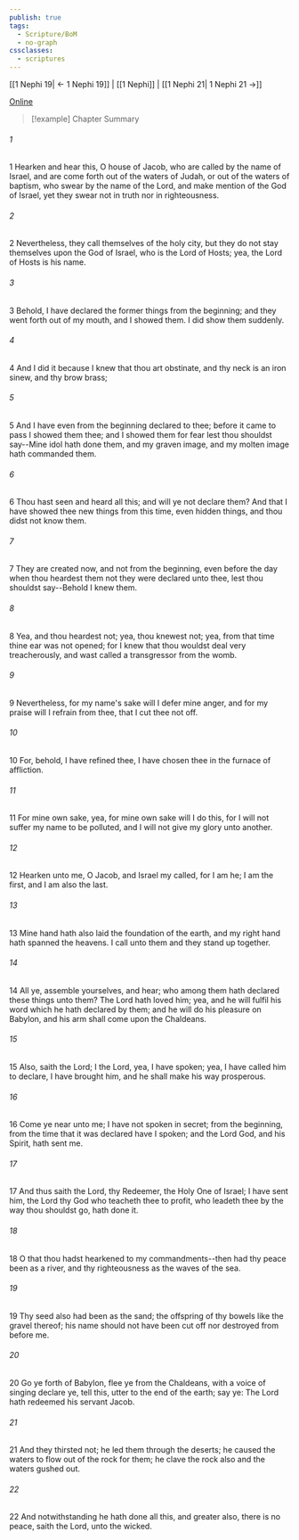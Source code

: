 ```yaml
---
publish: true
tags:
  - Scripture/BoM
  - no-graph
cssclasses:
  - scriptures
---
```

[[1 Nephi 19| ← 1 Nephi 19]] | [[1 Nephi]] | [[1 Nephi 21| 1 Nephi 21 →]]

[Online](https://churchofjesuschrist.org/study/scriptures/bofm/1-ne/20?lang=eng)

>[!example] Chapter Summary
>
###### 1
1 Hearken and hear this, O house of Jacob, who are called by the name of Israel, and are come forth out of the waters of Judah, or out of the waters of baptism, who swear by the name of the Lord, and make mention of the God of Israel, yet they swear not in truth nor in righteousness.
###### 2
2 Nevertheless, they call themselves of the holy city, but they do not stay themselves upon the God of Israel, who is the Lord of Hosts; yea, the Lord of Hosts is his name.
###### 3
3 Behold, I have declared the former things from the beginning; and they went forth out of my mouth, and I showed them. I did show them suddenly.
###### 4
4 And I did it because I knew that thou art obstinate, and thy neck is an iron sinew, and thy brow brass;
###### 5
5 And I have even from the beginning declared to thee; before it came to pass I showed them thee; and I showed them for fear lest thou shouldst say--Mine idol hath done them, and my graven image, and my molten image hath commanded them.
###### 6
6 Thou hast seen and heard all this; and will ye not declare them? And that I have showed thee new things from this time, even hidden things, and thou didst not know them.
###### 7
7 They are created now, and not from the beginning, even before the day when thou heardest them not they were declared unto thee, lest thou shouldst say--Behold I knew them.
###### 8
8 Yea, and thou heardest not; yea, thou knewest not; yea, from that time thine ear was not opened; for I knew that thou wouldst deal very treacherously, and wast called a transgressor from the womb.
###### 9
9 Nevertheless, for my name's sake will I defer mine anger, and for my praise will I refrain from thee, that I cut thee not off.
###### 10
10 For, behold, I have refined thee, I have chosen thee in the furnace of affliction.
###### 11
11 For mine own sake, yea, for mine own sake will I do this, for I will not suffer my name to be polluted, and I will not give my glory unto another.
###### 12
12 Hearken unto me, O Jacob, and Israel my called, for I am he; I am the first, and I am also the last.
###### 13
13 Mine hand hath also laid the foundation of the earth, and my right hand hath spanned the heavens. I call unto them and they stand up together.
###### 14
14 All ye, assemble yourselves, and hear; who among them hath declared these things unto them? The Lord hath loved him; yea, and he will fulfil his word which he hath declared by them; and he will do his pleasure on Babylon, and his arm shall come upon the Chaldeans.
###### 15
15 Also, saith the Lord; I the Lord, yea, I have spoken; yea, I have called him to declare, I have brought him, and he shall make his way prosperous.
###### 16
16 Come ye near unto me; I have not spoken in secret; from the beginning, from the time that it was declared have I spoken; and the Lord God, and his Spirit, hath sent me.
###### 17
17 And thus saith the Lord, thy Redeemer, the Holy One of Israel; I have sent him, the Lord thy God who teacheth thee to profit, who leadeth thee by the way thou shouldst go, hath done it.
###### 18
18 O that thou hadst hearkened to my commandments--then had thy peace been as a river, and thy righteousness as the waves of the sea.
###### 19
19 Thy seed also had been as the sand; the offspring of thy bowels like the gravel thereof; his name should not have been cut off nor destroyed from before me.
###### 20
20 Go ye forth of Babylon, flee ye from the Chaldeans, with a voice of singing declare ye, tell this, utter to the end of the earth; say ye: The Lord hath redeemed his servant Jacob.
###### 21
21 And they thirsted not; he led them through the deserts; he caused the waters to flow out of the rock for them; he clave the rock also and the waters gushed out.
###### 22
22 And notwithstanding he hath done all this, and greater also, there is no peace, saith the Lord, unto the wicked.



